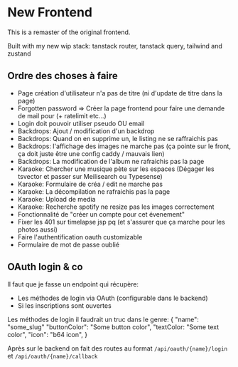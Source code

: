 # New Frontend

This is a remaster of the original frontend.

Built with my new wip stack: tanstack router, tanstack query, tailwind and zustand

## Ordre des choses à faire

- Page création d'utilisateur n'a pas de titre (ni d'update de titre dans la page)
- Forgotten password => Créer la page frontend pour faire une demande de mail pour (+ ratelimit etc...)
- Login doit pouvoir utiliser pseudo OU email
- Backdrops: Ajout / modification d'un backdrop
- Backdrops: Quand on en supprime un, le listing ne se raffraichis pas
- Backdrops: l'affichage des images ne marche pas (ça pointe sur le front, ça doit juste être une config caddy / mauvais lien)
- Backdrops: La modification de l'album ne rafraichis pas la page
- Karaoke: Chercher une musique pète sur les espaces (Dégager les tsvector et passer sur Meilisearch ou Typesense)
- Karaoke: Formulaire de créa / edit ne marche pas
- Karaoke: La décompilation ne rafraichis pas la page
- Karaoke: Upload de media
- Karaoke: Recherche spotify ne resize pas les images correctement
- Fonctionnalité de "créer un compte pour cet évenement"
- Fixer les 401 sur timelapse jsp pq (et s'assurer que ça marche pour les photos aussi)
- Faire l'authentification oauth customizable
- Formulaire de mot de passe oublié

## OAuth login & co

Il faut que je fasse un endpoint qui récupère:
- Les méthodes de login via OAuth (configurable dans le backend)
- Si les inscriptions sont ouvertes

Les méthodes de login il faudrait un truc dans le genre:
{
    "name": "some_slug"
    "buttonColor": "Some button color",
    "textColor: "Some text color",
    "icon": "b64 icon",
}

Après sur le backend on fait des routes au format `/api/oauth/{name}/login` et `/api/oauth/{name}/callback`
